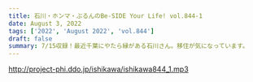 ```yaml
---
title: 石川・ホンマ・ぶるんのBe-SIDE Your Life! vol.844-1
date: August 3, 2022
tags: ['2022', 'August 2022', 'vol.844']
draft: false
summary: 7/15収録！最近千葉にやたら縁がある石川さん。移住が気になっています。
---
```


http://project-phi.ddo.jp/ishikawa/ishikawa844_1.mp3